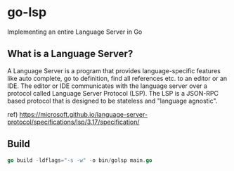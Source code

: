 # go-lsp
Implementing an entire Language Server in Go

## What is a Language Server?
A Language Server is a program that provides language-specific features like auto complete, go to definition, find all references etc. to an editor or an IDE. The editor or IDE communicates with the language server over a protocol called Language Server Protocol (LSP). The LSP is a JSON-RPC based protocol that is designed to be stateless and "language agnostic".

ref) https://microsoft.github.io/language-server-protocol/specifications/lsp/3.17/specification/


## Build
```go
go build -ldflags="-s -w" -o bin/golsp main.go
```